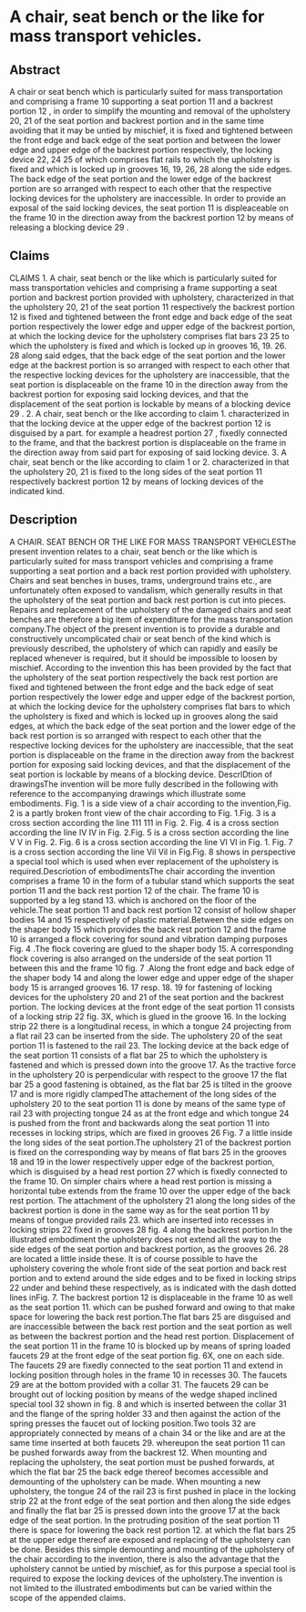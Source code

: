 # A chair, seat bench or the like for mass transport vehicles.

## Abstract
A chair or seat bench which is particularly suited for mass transportation and comprising a frame 10 supporting a seat portion 11 and a backrest portion 12 , in order to simplify the mounting and removal of the upholstery 20, 21 of the seat portion and backrest portion and in the same time avoiding that it may be untied by mischief, it is fixed and tightened between the front edge and back edge of the seat portion and between the lower edge and upper edge of the backrest portion respectively, the locking device 22, 24 25 of which comprises flat rails to which the upholstery is fixed and which is locked up in grooves 16, 19, 26, 28 along the side edges. The back edge of the seat portion and the lower edge of the backrest portion are so arranged with respect to each other that the respective locking devices for the upholstery are inaccessible. In order to provide an exposal of the said locking devices, the seat portion 11 is displeaceable on the frame 10 in the direction away from the backrest portion 12 by means of releasing a blocking device 29 .

## Claims
CLAIMS 1. A chair, seat bench or the like which is particularly suited for mass transportation vehicles and comprising a frame supporting a seat portion and backrest portion provided with upholstery, characterized in that the upholstery 20, 21 of the seat portion 11 respectively the backrest portion 12 is fixed and tightened between the front edge and back edge of the seat portion respectively the lower edge and upper edge of the backrest portion, at which the locking device for the upholstery comprises flat bars 23 25 to which the upholstery is fixed and which is locked up in grooves 16, 19. 26. 28 along said edges, that the back edge of the seat portion and the lower edge at the backrest portion is so arranged with respect to each other that the respective locking devices for the upholstery are inaccessible, that the seat portion is displaceable on the frame 10 in the direction away from the backrest portion for exposing said locking devices, and that the displacement of the seat portion is lockable by means of a blocking device 29 . 2. A chair, seat bench or the like according to claim 1. characterized in that the locking device at the upper edge of the backrest portion 12 is disguised by a part. for example a headrest portion 27 , fixedly connected to the frame, and that the backrest portion is displaceable on the frame in the direction away from said part for exposing of said locking device. 3. A chair, seat bench or the like according to claim 1 or 2. characterized in that the upholstery 20, 21 is fixed to the long sides of the seat portion 11 respectively backrest portion 12 by means of locking devices of the indicated kind.

## Description
A CHAIR. SEAT BENCH OR THE LIKE FOR MASS TRANSPORT VEHICLESThe present invention relates to a chair, seat bench or the like which is particularly suited for mass transport vehicles and comprising a frame supporting a seat portion and a back rest portion provided with upholstery. Chairs and seat benches in buses, trams, underground trains etc., are unfortunately often exposed to vandalism, which generally results in that the upholstery of the seat portion and back rest portion is cut into pieces. Repairs and replacement of the upholstery of the damaged chairs and seat benches are therefore a big item of expenditure for the mass transportation company.The object of the present invention is to provide a durable and constructively uncomplicated chair or seat bench of the kind which is previously described, the upholstery of which can rapidly and easily be replaced whenever is required, but it should be impossible to loosen by mischief. According to the invention this has been provided by the fact that the upholstery of the seat portion respectively the back rest portion are fixed and tightened between the front edge and the back edge of seat portion respectively the lower edge and upper edge of the backrest portion, at which the locking device for the upholstery comprises flat bars to which the upholstery is fixed and which is locked up in grooves along the said edges, at which the back edge of the seat portion and the lower edge of the back rest portion is so arranged with respect to each other that the respective locking devices for the upholstery are inaccessible, that the seat portion is displaceable on the frame in the direction away from the backrest portion for exposing said locking devices, and that the displacement of the seat portion is lockable by means of a blocking device. DescrlDtion of drawingsThe invention will be more fully described in the following with reference to the accompanying drawings which illustrate some embodiments. Fig. 1 is a side view of a chair according to the invention,Fig. 2 is a partly broken front view of the chair according to Fig. 1.Fig. 3 is a cross section according the line 111 111 in Fig. 2. Fig. 4 is a cross section according the line IV IV in Fig. 2.Fig. 5 is a cross section according the line V V in Fig. 2. Fig. 6 is a cross section according the line VI VI in Fig. 1. Fig. 7 is a cross section according the line Vil Vil in Fig.Fig. 8 shows in perspective a special tool which is used when ever replacement of the upholstery is required.Descriotion of embodimentsThe chair according the invention comprises a frame 10 in the form of a tubular stand which supports the seat portion 11 and the back rest portion 12 of the chair. The frame 10 is supported by a leg stand 13. which is anchored on the floor of the vehicle.The seat portion 11 and back rest portion 12 consist of hollow shaper bodies 14 and 15 respectively of plastic material.Between the side edges on the shaper body 15 which provides the back rest portion 12 and the frame 10 is arranged a flock covering for sound and vibration damping purposes Fig. 4 .The flock covering are glued to the shaper body 15. A corresponding flock covering is also arranged on the underside of the seat portion 11 between this and the frame 10 fig. 7 .Along the front edge and back edge of the shaper body 14 and along the lower edge and upper edge of the shaper body 15 is arranged grooves 16. 17 resp. 18. 19 for fastening of locking devices for the upholstery 20 and 21 of the seat portion and the backrest portion. The locking devices at the front edge of the seat portion 11 consists of a locking strip 22 fig. 3X, which is glued in the groove 16. In the locking strip 22 there is a longitudinal recess, in which a tongue 24 projecting from a flat rail 23 can be inserted from the side. The upholstery 20 of the seat portion 11 is fastened to the rail 23. The locking device at the back edge of the seat portion 11 consists of a flat bar 25 to which the upholstery is fastened and which is pressed down into the groove 17. As the tractive force in the upholstery 20 is perpendicular with respect to the groove 17 the flat bar 25 a good fastening is obtained, as the flat bar 25 is tilted in the groove 17 and is more rigidly clampedThe attachement of the long sides of the upholstery 20 to the seat portion 11 is done by means of the same type of rail 23 with projecting tongue 24 as at the front edge and which tongue 24 is pushed from the front and backwards along the seat portion 11 into recesses in locking strips, which are fixed in grooves 26 Fig. 7 a little inside the long sides of the seat portion.The upholstery 21 of the backrest portion is fixed on the corresponding way by means of flat bars 25 in the grooves 18 and 19 in the lower respectively upper edge of the backrest portion, which is disguised by a head rest portion 27 which is fixedly connected to the frame 10. On simpler chairs where a head rest portion is missing a horizontal tube extends from the frame 10 over the upper edge of the back rest portion. The attachment of the upholstery 21 along the long sides of the backrest portion is done in the same way as for the seat portion 11 by means of tongue provided rails 23. which are inserted into recesses in locking strips 22 fixed in grooves 28 fig. 4 along the backrest portion.In the illustrated embodiment the upholstery does not extend all the way to the side edges of the seat portion and backrest portion, as the grooves 26. 28 are located a little inside these. It is of course possible to have the upholstery covering the whole front side of the seat portion and back rest portion and to extend around the side edges and to be fixed in locking strips 22 under and behind these respectively, as is indicated with the dash dotted lines inFig. 7. The backrest portion 12 is displaceable in the frame 10 as well as the seat portion 11. which can be pushed forward and owing to that make space for lowering the back rest portion.The flat bars 25 are disguised and are inaccessible between the back rest portion and the seat portion as well as between the backrest portion and the head rest portion. Displacement of the seat portion 11 in the frame 10 is blocked up by means of spring loaded faucets 29 at the front edge of the seat portion fig. 6X, one on each side. The faucets 29 are fixedly connected to the seat portion 11 and extend in locking position through holes in the frame 10 in recesses 30. The faucets 29 are at the bottom provided with a collar 31. The faucets 29 can be brought out of locking position by means of the wedge shaped inclined special tool 32 shown in fig. 8 and which is inserted between the collar 31 and the flange of the spring holder 33 and then against the action of the spring presses the faucet out of locking position.Two tools 32 are appropriately connected by means of a chain 34 or the like and are at the same time inserted at both faucets 29. whereupon the seat portion 11 can be pushed forwards away from the backrest 12. When mounting and replacing the upholstery, the seat portion must be pushed forwards, at which the flat bar 25 the back edge thereof becomes accessible and demounting of the upholstery can be made. When mounting a new upholstery, the tongue 24 of the rail 23 is first pushed in place in the locking strip 22 at the front edge of the seat portion and then along the side edges and finally the flat bar 25 is pressed down into the groove 17 at the back edge of the seat portion. In the protruding position of the seat portion 11 there is space for lowering the back rest portion 12. at which the flat bars 25 at the upper edge thereof are exposed and replacing of the upholstery can be done. Besides this simple demounting and mounting of the upholstery of the chair according to the invention, there is also the advantage that the upholstery cannot be untied by mischief, as for this purpose a special tool is required to expose the locking devices of the upholstery.The invention is not limited to the illustrated embodiments but can be varied within the scope of the appended claims.